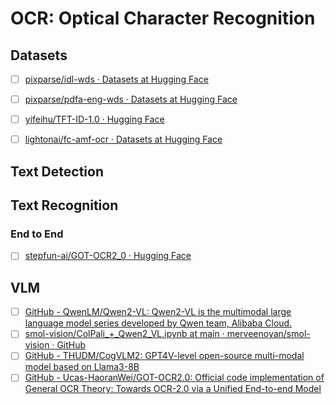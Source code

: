 # OCR: Optical Character Recognition

## Datasets
- [ ] [pixparse/idl-wds · Datasets at Hugging Face](https://huggingface.co/datasets/pixparse/idl-wds)
- [ ] [pixparse/pdfa-eng-wds · Datasets at Hugging Face](https://huggingface.co/datasets/pixparse/pdfa-eng-wds)
- [ ] [yifeihu/TFT-ID-1.0 · Hugging Face](https://huggingface.co/yifeihu/TFT-ID-1.0)
- [ ] [lightonai/fc-amf-ocr · Datasets at Hugging Face](https://huggingface.co/datasets/lightonai/fc-amf-ocr)


## Text Detection


## Text Recognition


### End to End
- [ ] [stepfun-ai/GOT-OCR2\_0 · Hugging Face](https://huggingface.co/stepfun-ai/GOT-OCR2_0)


## VLM

- [ ] [GitHub - QwenLM/Qwen2-VL: Qwen2-VL is the multimodal large language model series developed by Qwen team, Alibaba Cloud.](https://github.com/QwenLM/Qwen2-VL)
- [ ] [smol-vision/ColPali\_+\_Qwen2\_VL.ipynb at main · merveenoyan/smol-vision · GitHub](https://github.com/merveenoyan/smol-vision/blob/main/ColPali_%2B_Qwen2_VL.ipynb)
- [ ] [GitHub - THUDM/CogVLM2: GPT4V-level open-source multi-modal model based on Llama3-8B](https://github.com/THUDM/CogVLM2)
- [ ] [GitHub - Ucas-HaoranWei/GOT-OCR2.0: Official code implementation of General OCR Theory: Towards OCR-2.0 via a Unified End-to-end Model](https://github.com/Ucas-HaoranWei/GOT-OCR2.0)